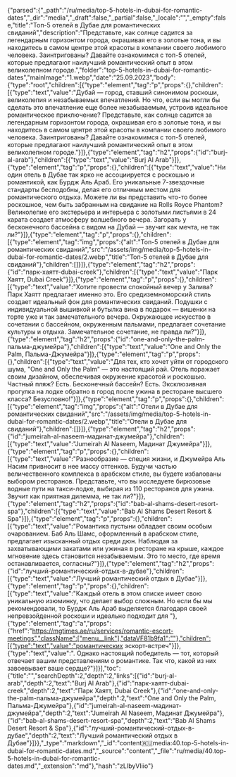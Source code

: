 {"parsed":{"_path":"/ru/media/top-5-hotels-in-dubai-for-romantic-dates","_dir":"media","_draft":false,"_partial":false,"_locale":"","_empty":false,"title":"Топ-5 отелей в Дубае для романтических свиданий","description":"Представьте, как солнце садится за легендарным горизонтом города, окрашивая его в золотые тона, и вы находитесь в самом центре этой красоты в компании своего любимого человека. Заинтригованы? Давайте ознакомимся с топ-5 отелей, которые предлагают наилучший романтический опыт в этом великолепном городе.","folder":"top-5-hotels-in-dubai-for-romantic-dates","mainImage":"1.webp","date":"25.09.2023","body":{"type":"root","children":[{"type":"element","tag":"p","props":{},"children":[{"type":"text","value":"Дубай — город, ставший синонимом роскоши, великолепия и незабываемых впечатлений. Но что, если вы могли бы сделать это впечатление еще более незабываемым, устроив идеальное романтическое приключение? Представьте, как солнце садится за легендарным горизонтом города, окрашивая его в золотые тона, и вы находитесь в самом центре этой красоты в компании своего любимого человека. Заинтригованы? Давайте ознакомимся с топ-5 отелей, которые предлагают наилучший романтический опыт в этом великолепном городе."}]},{"type":"element","tag":"h2","props":{"id":"burj-al-arab"},"children":[{"type":"text","value":"Burj Al Arab"}]},{"type":"element","tag":"p","props":{},"children":[{"type":"text","value":"Ни один отель в Дубае так ярко не ассоциируется с роскошью и романтикой, как Бурдж Аль Араб. Его уникальные 7-звездочные стандарты бесподобны, делая его отличным местом для романтического отдыха. Можете ли вы представить что-то более роскошное, чем быть забранным на свидание на Rolls Royce Phantom? Великолепие его экстерьера и интерьера с золотыми листьями в 24 карата создает атмосферу волшебного вечера. Загорать у бесконечного бассейна с видом на Дубай — звучит как мечта, не так ли?"}]},{"type":"element","tag":"p","props":{},"children":[{"type":"element","tag":"img","props":{"alt":"Топ-5 отелей в Дубае для романтических свиданий","src":"/assets/img/media/top-5-hotels-in-dubai-for-romantic-dates/2.webp","title":"Топ-5 отелей в Дубае для свиданий"},"children":[]}]},{"type":"element","tag":"h2","props":{"id":"парк-хаятт-dubai-creek"},"children":[{"type":"text","value":"Парк Хаятт, Dubai Creek"}]},{"type":"element","tag":"p","props":{},"children":[{"type":"text","value":"Хотите провести спокойный вечер у Залива? Парк Хаятт предлагает именно это. Его средиземноморский стиль создает идеальный фон для романтических свиданий. Подушки с индивидуальной вышивкой и бутылка вина в подарок — вишенки на торте уже и так замечательного вечера. Окружающее искусство в сочетании с бассейном, окруженным пальмами, предлагает сочетание культуры и отдыха. Замечательное сочетание, не правда ли?"}]},{"type":"element","tag":"h2","props":{"id":"one-and-only-the-palm-пальма-джумейра"},"children":[{"type":"text","value":"One and Only the Palm, Пальма-Джумейра"}]},{"type":"element","tag":"p","props":{},"children":[{"type":"text","value":"Для тех, кто хочет уйти от городского шума, \"One and Only the Palm\" — это настоящий рай. Отель поражает своим дизайном, обеспечивая окружение красотой и роскошью. Частный пляж? Есть. Бесконечный бассейн? Есть. Эксклюзивная прогулка на лодке обратно в город после ужина в ресторане высшего класса? Безусловно!"}]},{"type":"element","tag":"p","props":{},"children":[{"type":"element","tag":"img","props":{"alt":"Отели в Дубае для романтических свиданий","src":"/assets/img/media/top-5-hotels-in-dubai-for-romantic-dates/2.webp","title":"Отели в Дубае для свиданий"},"children":[]}]},{"type":"element","tag":"h2","props":{"id":"jumeirah-al-naseem-мадинат-джумейра"},"children":[{"type":"text","value":"Jumeirah Al Naseem, Мадинат Джумейра"}]},{"type":"element","tag":"p","props":{},"children":[{"type":"text","value":"Разнообразие — специя жизни, и Джумейра Аль Насим привносит в нее массу оттенков. Будучи частью величественного комплекса в арабском стиле, вы будете избалованы выбором ресторанов. Представьте, что вы исследуете бирюзовые водные пути на такси-лодке, выбирая из 110 ресторанов для ужина. Звучит как приятная дилемма, не так ли?"}]},{"type":"element","tag":"h2","props":{"id":"bab-al-shams-desert-resort-spa"},"children":[{"type":"text","value":"Bab Al Shams Desert Resort & Spa"}]},{"type":"element","tag":"p","props":{},"children":[{"type":"text","value":"Романтика пустыни обладает своим особым очарованием. Баб Аль Шамс, оформленный в арабском стиле, предлагает изысканный отдых среди дюн. Наблюдая за захватывающими закатами или ужиная в ресторане на крыше, каждое мгновение здесь становится незабываемым. Это то место, где время останавливается, согласны?"}]},{"type":"element","tag":"h2","props":{"id":"лучший-романтический-отдых-в-дубае"},"children":[{"type":"text","value":"Лучший романтический отдых в Дубае"}]},{"type":"element","tag":"p","props":{},"children":[{"type":"text","value":"Каждый отель в этом списке имеет свою уникальную изюминку, что делает выбор сложным. Но если бы мы рекомендовали, то Бурдж Аль Араб выделяется благодаря своей непревзойденной роскоши и идеально подходит для "},{"type":"element","tag":"a","props":{"href":"https://mgtimes.ae/ru/services/romantic-escort-meetings","className":["menu__link"],"dataVF81b9fa1":""},"children":[{"type":"text","value":"романтических эскорт-встреч"}]},{"type":"text","value":". Однако настоящий победитель — тот, который отвечает вашим представлениям о романтике. Так что, какой из них завоевывает ваше сердце?"}]}],"toc":{"title":"","searchDepth":2,"depth":2,"links":[{"id":"burj-al-arab","depth":2,"text":"Burj Al Arab"},{"id":"парк-хаятт-dubai-creek","depth":2,"text":"Парк Хаятт, Dubai Creek"},{"id":"one-and-only-the-palm-пальма-джумейра","depth":2,"text":"One and Only the Palm, Пальма-Джумейра"},{"id":"jumeirah-al-naseem-мадинат-джумейра","depth":2,"text":"Jumeirah Al Naseem, Мадинат Джумейра"},{"id":"bab-al-shams-desert-resort-spa","depth":2,"text":"Bab Al Shams Desert Resort & Spa"},{"id":"лучший-романтический-отдых-в-дубае","depth":2,"text":"Лучший романтический отдых в Дубае"}]}},"_type":"markdown","_id":"content:ru:media:40.top-5-hotels-in-dubai-for-romantic-dates.md","_source":"content","_file":"ru/media/40.top-5-hotels-in-dubai-for-romantic-dates.md","_extension":"md"},"hash":"zLIbyVIiio"}